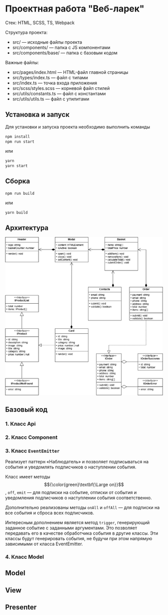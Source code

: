 # Проектная работа "Веб-ларек"

Стек: HTML, SCSS, TS, Webpack

Структура проекта:
- src/ — исходные файлы проекта
- src/components/ — папка с JS компонентами
- src/components/base/ — папка с базовым кодом

Важные файлы:
- src/pages/index.html — HTML-файл главной страницы
- src/types/index.ts — файл с типами
- src/index.ts — точка входа приложения
- src/scss/styles.scss — корневой файл стилей
- src/utils/constants.ts — файл с константами
- src/utils/utils.ts — файл с утилитами

## Установка и запуск
Для установки и запуска проекта необходимо выполнить команды

```
npm install
npm run start
```

или

```
yarn
yarn start
```
## Сборка

```
npm run build
```

или

```
yarn build
```

## Архитектура
![UML-диаграмма](uml-diagramm.png)

## Базовый код
### 1. Класс Api

### 2. Класс Component<T>

### 3. Класс `EventEmitter` 
Реализует паттерн «Наблюдатель» и позволяет подписываться на события и уведомлять подписчиков
о наступлении события.

Класс имеет методы $${\color{green}\textbf{\Large on}}$$, `off`, `emit` — для подписки на событие, отписки от события и уведомления
подписчиков о наступлении события соответственно.

Дополнительно реализованы методы `onAll` и `offAll` — для подписки на все события и сброса всех
подписчиков.

Интересным дополнением является метод `trigger`, генерирующий заданное событие с заданными
аргументами. Это позволяет передавать его в качестве обработчика события в другие классы. Эти
классы будут генерировать события, не будучи при этом напрямую зависимыми от класса EventEmitter.

### 4. Класс Model<T>

## Model

## View

## Presenter